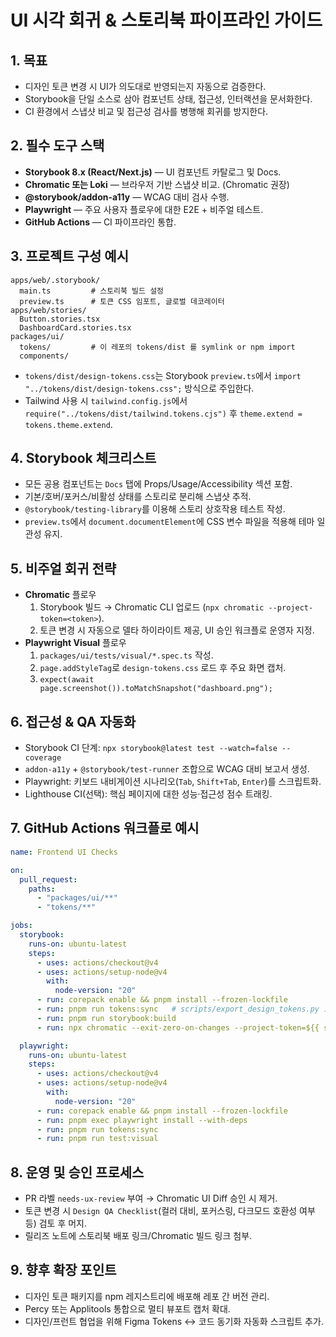 # UI 시각 회귀 & 스토리북 파이프라인 가이드

## 1. 목표
- 디자인 토큰 변경 시 UI가 의도대로 반영되는지 자동으로 검증한다.
- Storybook을 단일 소스로 삼아 컴포넌트 상태, 접근성, 인터랙션을 문서화한다.
- CI 환경에서 스냅샷 비교 및 접근성 검사를 병행해 회귀를 방지한다.

## 2. 필수 도구 스택
- **Storybook 8.x (React/Next.js)** — UI 컴포넌트 카탈로그 및 Docs.
- **Chromatic 또는 Loki** — 브라우저 기반 스냅샷 비교. (Chromatic 권장)
- **@storybook/addon-a11y** — WCAG 대비 검사 수행.
- **Playwright** — 주요 사용자 플로우에 대한 E2E + 비주얼 테스트.
- **GitHub Actions** — CI 파이프라인 통합.

## 3. 프로젝트 구성 예시
```
apps/web/.storybook/
  main.ts         # 스토리북 빌드 설정
  preview.ts      # 토큰 CSS 임포트, 글로벌 데코레이터
apps/web/stories/
  Button.stories.tsx
  DashboardCard.stories.tsx
packages/ui/
  tokens/         # 이 레포의 tokens/dist 를 symlink or npm import
  components/
```
- `tokens/dist/design-tokens.css`는 Storybook `preview.ts`에서 `import "../tokens/dist/design-tokens.css";` 방식으로 주입한다.
- Tailwind 사용 시 `tailwind.config.js`에서 `require("../tokens/dist/tailwind.tokens.cjs")` 후 `theme.extend = tokens.theme.extend`.

## 4. Storybook 체크리스트
- 모든 공용 컴포넌트는 `Docs` 탭에 Props/Usage/Accessibility 섹션 포함.
- 기본/호버/포커스/비활성 상태를 스토리로 분리해 스냅샷 추적.
- `@storybook/testing-library`를 이용해 스토리 상호작용 테스트 작성.
- `preview.ts`에서 `document.documentElement`에 CSS 변수 파일을 적용해 테마 일관성 유지.

## 5. 비주얼 회귀 전략
- **Chromatic** 플로우
  1. Storybook 빌드 → Chromatic CLI 업로드 (`npx chromatic --project-token=<token>`).
  2. 토큰 변경 시 자동으로 델타 하이라이트 제공, UI 승인 워크플로 운영자 지정.
- **Playwright Visual** 플로우
  1. `packages/ui/tests/visual/*.spec.ts` 작성.
  2. `page.addStyleTag`로 `design-tokens.css` 로드 후 주요 화면 캡처.
  3. `expect(await page.screenshot()).toMatchSnapshot("dashboard.png");`

## 6. 접근성 & QA 자동화
- Storybook CI 단계: `npx storybook@latest test --watch=false --coverage`
- `addon-a11y` + `@storybook/test-runner` 조합으로 WCAG 대비 보고서 생성.
- Playwright: 키보드 내비게이션 시나리오(`Tab`, `Shift+Tab`, `Enter`)를 스크립트화.
- Lighthouse CI(선택): 핵심 페이지에 대한 성능·접근성 점수 트래킹.

## 7. GitHub Actions 워크플로 예시
```yaml
name: Frontend UI Checks

on:
  pull_request:
    paths:
      - "packages/ui/**"
      - "tokens/**"

jobs:
  storybook:
    runs-on: ubuntu-latest
    steps:
      - uses: actions/checkout@v4
      - uses: actions/setup-node@v4
        with:
          node-version: "20"
      - run: corepack enable && pnpm install --frozen-lockfile
      - run: pnpm run tokens:sync   # scripts/export_design_tokens.py 호출 또는 패키지 배포
      - run: pnpm run storybook:build
      - run: npx chromatic --exit-zero-on-changes --project-token=${{ secrets.CHROMATIC_TOKEN }}

  playwright:
    runs-on: ubuntu-latest
    steps:
      - uses: actions/checkout@v4
      - uses: actions/setup-node@v4
        with:
          node-version: "20"
      - run: corepack enable && pnpm install --frozen-lockfile
      - run: pnpm exec playwright install --with-deps
      - run: pnpm run tokens:sync
      - run: pnpm run test:visual
```

## 8. 운영 및 승인 프로세스
- PR 라벨 `needs-ux-review` 부여 → Chromatic UI Diff 승인 시 제거.
- 토큰 변경 시 `Design QA Checklist`(컬러 대비, 포커스링, 다크모드 호환성 여부 등) 검토 후 머지.
- 릴리즈 노트에 스토리북 배포 링크/Chromatic 빌드 링크 첨부.

## 9. 향후 확장 포인트
- 디자인 토큰 패키지를 npm 레지스트리에 배포해 레포 간 버전 관리.
- Percy 또는 Applitools 통합으로 멀티 뷰포트 캡처 확대.
- 디자인/프런트 협업을 위해 Figma Tokens ↔ 코드 동기화 자동화 스크립트 추가.
